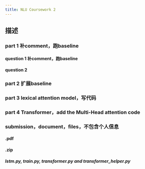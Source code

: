 ```yaml
---
title: NLU Coursework 2
---
```


## 描述
### part 1 补comment，跑baseline
#### question 1  补comment，跑baseline
#### question 2
### part 2 扩展baseline
### part 3 lexical attention model，写代码
### part 4 Transformer，add the Multi-Head attention code
### submission，document，files，不包含个人信息
#### <UUN>.pdf
#### <UUN>.zip
##### lstm.py, train.py, transformer.py and transformer_helper.py
###
